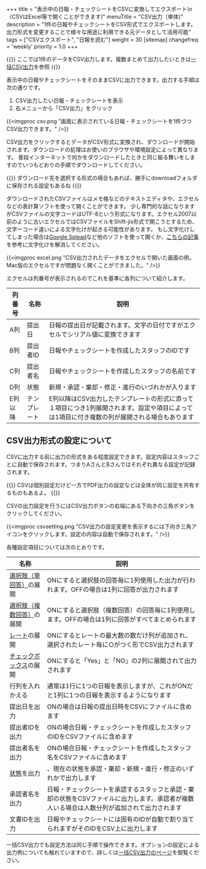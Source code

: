 +++
title = "表示中の日報・チェックシートをCSVに変換してエクスポート\n（CSVはExcel等で開くことができます)"
menuTitle = "CSV出力（単体)"
description = "1件の日報やチェックシートをCSV形式でエクスポートします。出力形式を変更することで様々な用途に利用できる元データとして活用可能"
tags = ["CSVエクスポート", "日報を読む"]
weight = 30
[sitemap]
  changefreq = 'weekly'
  priority = 1.0
+++


{{<alice pos="right" icon="ok">}}
ここでは1件のデータをCSV出力します。複数まとめて出力したいときは[一括CSV出力](/report/totalling/csv/)を参照
{{</alice>}}

表示中の日報やチェックシートをそのままCSVに出力できます。出力する手順は次の通りです。

1. CSV出力したい日報・チェックシートを表示
1. 右メニューから「CSV出力」をクリック

{{<imgproc csv.png "画面に表示されている日報・チェックシートを1件づつCSV出力できます。" />}}

CSV出力をクリックするとデータがCSV形式に変換され、ダウンロードが開始されます。ダウンロードの処理はお使いのブラウザや環境設定によって異なります。
普段インターネットで何かをダウンロードしたときと同じ振る舞いをしますのでいつもどおりの手順でダウンロードしてください。


{{<alice pos="right" icon="ok">}}
ダウンロード先を選択する形式の場合もあれば、勝手にdownloadフォルダに保存される設定もあるね
{{</alice>}}

ダウンロードされたCSVファイルはメモ帳などのテキストエディタや、エクセルなどの表計算ソフトを使って開くことができます。
少し専門的な話になりますがCSVファイルの文字コードはUTF-8という形式になります。エクセル2007以前のように古いエクセルではCSVファイルをShift-jis形式で開こうとするため、文字ーコード違いによる文字化けが起きる可能性があります。
もし文字化けしてしまった場合は[Google Splead](https://www.google.com/intl/ja_jp/sheets/about/)など他のソフトを使って開くか、[こちらの記事](https://www.pc-koubou.jp/magazine/38143)を参考に文字化けを解消してください。

{{<imgproc excel.png "CSV出力されたデータをエクセルで開いた画面の例。Mac版のエクセルですが問題なく開くことができました。" />}}

エクセルは列番号が表示されるのでこれを基準に各列について紹介します。

|列番号|名称|説明|
|---|---|---|
|A列|提出日|日報の提出日が記載されます。文字の日付ですがエクセルでシリアル値に変換できます|
|B列|提出者ID|日報やチェックシートを作成したスタッフのIDです|
|C列|提出者名|日報やチェックシートを作成したスタッフの名前です|
|D列|状態|新規・承認・棄却・修正・進行のいづれかが入ります|
|E列以降|テンプレート|E列以降はCSV出力したテンプレートの形式に添って１項目につき1列展開されます。設定や項目によっては1項目に付き複数の列が展開される場合もあります|

## CSV出力形式の設定について

CSVに出力する前に出力の形式をある程度設定できます。設定内容はスタッフごとに自動で保存されます。つまりAさんとBさんではそれぞれ異なる設定が記録されます。

{{<alice pos="right" icon="ok">}}
CSVは個別設定だけど一方でPDF出力の設定などは全体が同じ設定を共有するものもあるよ。
{{</alice>}}

CSVの出力設定を行うにはCSV出力ボタンの右端にある下向きの三角ボタンをクリックしてください。

{{<imgproc csvsetting.png "CSV出力の設定変更を表示するには下向き三角アイコンをクリックします。設定の内容は自動で保存されます。" />}}

各種設定項目については次のとおりです。

|名称|説明|
|---|---|
|[選択肢（単回答）](/org/groupsetting/template/select/)の展開|ONにすると選択肢の回答毎に1列使用した出力が行われます。OFFの場合は1列に回答が出力されます|
|[選択肢（複数回答）](/org/groupsetting/template/select2/)の展開|ONにすると選択肢（複数回答）の回答毎に1列使用します。OFFの場合は1列に回答がすべてまとめられます|
|[レート](/org/groupsetting/template/rate/)の展開|ONにするとレートの最大数の数だけ列が追加され、選択されたレート毎に○がつく形でCSV出力されます|
|[チェックボックス](/org/groupsetting/template/checkbox/)の展開|ONにすると「Yes」と「NO」の2列に展開されて出力されます|
|行列を入れかえる|通常は1行に1つの日報を表示しますが、これがONだと1列に1つの日報を表示するようになります|
|提出日を出力|ONの場合は日報の提出日時をCSVにファイルに含めます|
|提出者IDを出力|ONの場合日報・チェックシートを作成したスタッフのIDをCSVファイルに含めます|
|提出者名を出力|ONの場合日報・チェックシートを作成したスタッフ名をCSVファイルに含めます|
|[状態](/report/read/state/)を出力|、現在の状態を承認・棄却・新規・進行・修正のいずれかで出力します|
|承認者名を出力|日報・チェックシートを承認するスタッフと承認・棄却の状態をCSVファイルに出力します。承認者が複数人いる場合は人数分列が追加されて出力されます|
|文書IDを出力|日報やチェックシートには固有のIDが自動で割り当てられますがそのIDをCSV上に出力します|

一括CSV出力でも設定方法は同じ手順で操作できます。オプションの設定による出力例についても触れていますので、詳しくは[一括CSV出力のページ](/report/totalling/csv/)を御覧ください。
